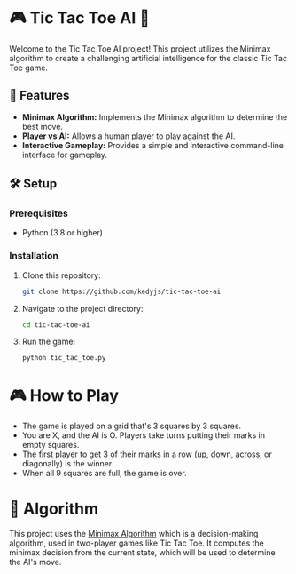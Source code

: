 # 🎮 Tic Tac Toe AI 🤖

Welcome to the Tic Tac Toe AI project! This project utilizes the Minimax algorithm to create a challenging artificial intelligence for the classic Tic Tac Toe game.


## 🚀 Features
- **Minimax Algorithm:** Implements the Minimax algorithm to determine the best move.
- **Player vs AI:** Allows a human player to play against the AI.
- **Interactive Gameplay:** Provides a simple and interactive command-line interface for gameplay.

## 🛠️ Setup

### Prerequisites
- Python (3.8 or higher)

### Installation
1. Clone this repository:
   ```sh
   git clone https://github.com/kedyjs/tic-tac-toe-ai
   ```
2. Navigate to the project directory:
    ```sh
    cd tic-tac-toe-ai
    ```
3. Run the game:
   ```sh
   python tic_tac_toe.py
   ```
# 🎮 How to Play

- The game is played on a grid that's 3 squares by 3 squares.
- You are X, and the AI is O. Players take turns putting their marks in empty squares.
- The first player to get 3 of their marks in a row (up, down, across, or diagonally) is the winner.
- When all 9 squares are full, the game is over.

# 📖 Algorithm
This project uses the <a href="https://en.wikipedia.org/wiki/Minimax">Minimax Algorithm</a> which is a decision-making algorithm, used in two-player games like Tic Tac Toe. It computes the minimax decision from the current state, which will be used to determine the AI's move.
